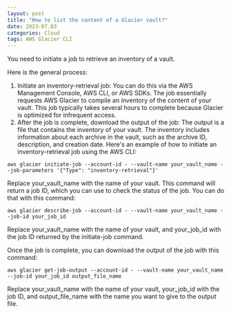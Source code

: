 ```yaml
---
layout: post
title: "How to list the content of a Glacier vault?"
date: 2023-07.03
categories: Cloud
tags: AWS Glacier CLI
---
```

You need to initiate a job to retrieve an inventory of a vault.

Here is the general process:

1. Initiate an inventory-retrieval job: You can do this via the AWS Management Console, AWS CLI, or AWS SDKs. The job essentially requests AWS Glacier to compile an inventory of the content of your vault. This job typically takes several hours to complete because Glacier is optimized for infrequent access.
2. After the job is complete, download the output of the job: The output is a file that contains the inventory of your vault. The inventory includes information about each archive in the vault, such as the archive ID, description, and creation date.
Here's an example of how to initiate an inventory-retrieval job using the AWS CLI:

```
aws glacier initiate-job --account-id - --vault-name your_vault_name --job-parameters '{"Type": "inventory-retrieval"}'

```

Replace your_vault_name with the name of your vault.
This command will return a job ID, which you can use to check the status of the job. You can do that with this command:

```
aws glacier describe-job --account-id - --vault-name your_vault_name --job-id your_job_id

```

Replace your_vault_name with the name of your vault, and your_job_id with the job ID returned by the initiate-job command.

Once the job is complete, you can download the output of the job with this command:

```
aws glacier get-job-output --account-id - --vault-name your_vault_name --job-id your_job_id output_file_name

```

Replace your_vault_name with the name of your vault, your_job_id with the job ID, and output_file_name with the name you want to give to the output file.